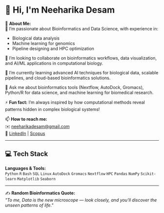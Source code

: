 # 👋 Hi, I'm Neeharika Desam  

💫 **About Me:**  
🔬 I’m passionate about Bioinformatics and Data Science, with experience in:  
- Biological data analysis  
- Machine learning for genomics  
- Pipeline designing and HPC optimization  

🤝 I’m looking to collaborate on bioinformatics workflows, data visualization, and AI/ML applications in computational biology.  

🌱 I’m currently learning advanced AI techniques for biological data, scalable pipelines, and cloud-based bioinformatics solutions.  

💬 Ask me about bioinformatics tools (Nextflow, AutoDock, Gromacs), Python/R for data science, and machine learning for biomedical research.  

⚡ **Fun fact:** I’m always inspired by how computational methods reveal patterns hidden in complex biological systems!  

📫 **How to reach me:**  
✉️ [neeharikadesam@gmail.com](mailto:neeharikadesam@gmail.com)  
🔗 [LinkedIn](https://uk.linkedin.com/in/neeharika-desam) | [Scopus](https://www.scopus.com/authid/detail.uri?authorId=57211598816)

---

## 💻 **Tech Stack**
**Languages & Tools:**  
`Python` `R` `Bash` `SQL` `Linux` `AutoDock` `Gromacs` `Nextflow` `HPC` `Pandas` `NumPy` `Scikit-learn` `Matplotlib` `Seaborn`  

---

✍️ **Random Bioinformatics Quote:**  
*"To me, Data is the new microscope — look closely, and you’ll discover the unseen patterns of life."*

<!---
neeharika-6/neeharika-6 is a ✨ special ✨ repository because its `README.md` (this file) appears on your GitHub profile.
You can click the Preview link to take a look at your changes.
--->

